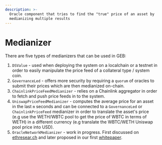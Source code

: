 ```yaml
---
description: >-
  Oracle component that tries to find the "true" price of an asset by
  medianizing multiple results
---
```


# Medianizer

There are five types of medianizers that can be used in GEB:

1. `DSValue` - used when deploying the system on a localchain or a testnet in order to easily manipulate the price feed of a collateral type / system coin.
2. `GovernanceLed` - offers more security by requiring a `quorum` of oracles to submit their prices which are then medianized on-chain.
3. `ChainlinkPriceFeedMedianizer` - relies on a Chainlink aggregator in order to fetch and push price feeds in to the system.
4. `UniswapPriceFeedMedianizer` - computes the average price for an asset in the last `m` seconds and can be connected to a `GovernanceLed` or `ChainlinkPriceFeed` medianizer in order to translate the asset's price \(e.g use the WETH/WBTC pool to get the price of WBTC in terms of WETH\) in a different currency \(e.g translate the WBTC/WETH Uniswap pool price into USD\).
5. `OracleNetworkMedianizer` - work in progress. First discussed on [ethresear.ch](https://ethresear.ch/t/metacoin-governance-minimized-oracle/7293) and later proposed in our first [whitepaper](https://github.com/reflexer-labs/whitepapers/blob/master/rai.pdf).



